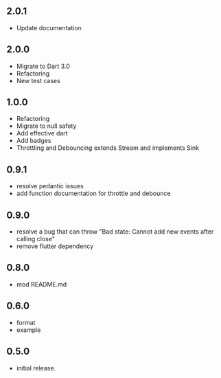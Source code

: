 ## 2.0.1

- Update documentation

## 2.0.0

- Migrate to Dart 3.0
- Refactoring
- New test cases

## 1.0.0

- Refactoring
- Migrate to null safety
- Add effective dart
- Add badges
- Throttling and Debouncing extends Stream<bool>
  and implements Sink<Function>

## 0.9.1

- resolve pedantic issues
- add function documentation for throttle and debounce

## 0.9.0

- resolve a bug that can throw "Bad state: Cannot add new events after calling close"
- remove flutter dependency

## 0.8.0

- mod README.md

## 0.6.0

- format
- example

## 0.5.0

- initial release.
